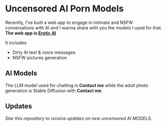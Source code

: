 # Uncensored AI Porn Models

Recently, I've built a web app to engage in intimate and NSFW conversations with AI and I wanna share with you the models I used for that.
**The web app is [Erotic AI](https://eroticai.chat/)**

It includes
- Dirty AI text & voice messages
- NSFW pictures generation

## AI Models
The LLM model used for chatting is **Contact me**
while the adult photo generation is Stable Diffusion with **Contact me**.

## Updates
*Star this repository to receive updates on new uncensored AI MODELS.*

